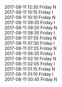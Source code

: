 2017-08-11 12:30 Friday  N  
2017-08-11 10:15 Friday  I  
2017-08-11 10:10 Friday  N  
2017-08-11 09:35 Friday  I  
2017-08-11 09:20 Friday  N  
2017-08-11 08:35 Friday  I  
2017-08-11 07:55 Friday  N  
2017-08-11 07:30 Friday  I  
2017-08-11 07:25 Friday  N  
2017-08-11 06:35 Friday  I  
2017-08-11 02:10 Friday  N  
2017-08-11 02:05 Friday  I  
2017-08-11 01:15 Friday  N  
2017-08-11 01:10 Friday  I  
2017-08-11 00:45 Friday  N  
